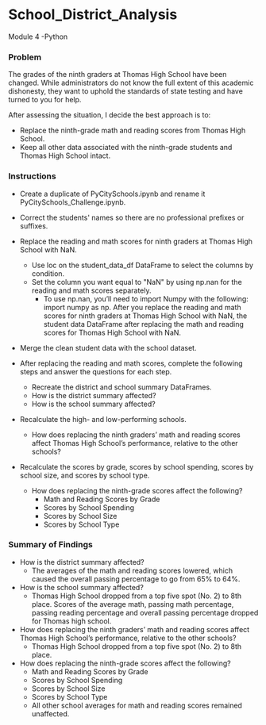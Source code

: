 # School_District_Analysis
Module 4 -Python
### Problem 
The grades of the ninth graders at Thomas High School have been changed. While administrators do not know the full extent of this academic dishonesty, they want to uphold the standards of state testing and have turned to you for help.

After assessing the situation, I decide the best approach is to:

* Replace the ninth-grade math and reading scores from Thomas High School.
* Keep all other data associated with the ninth-grade students and Thomas High School intact.

### Instructions
* Create a duplicate of PyCitySchools.ipynb and rename it PyCitySchools_Challenge.ipynb.
* Correct the students' names so there are no professional prefixes or suffixes.
* Replace the reading and math scores for ninth graders at Thomas High School with NaN.
  * Use loc on the student_data_df DataFrame to select the columns by condition.
  * Set the column you want equal to "NaN" by using np.nan for the reading and math scores separately. 
    * To use np.nan, you’ll need to import Numpy with the following: import numpy as np.
After you replace the reading and math scores for ninth graders at Thomas High School with NaN, the student data DataFrame after replacing the math and reading scores for Thomas High School with NaN.

* Merge the clean student data with the school dataset.
* After replacing the reading and math scores, complete the following steps and answer the questions for each step.
  * Recreate the district and school summary DataFrames.
  * How is the district summary affected?
  * How is the school summary affected?
* Recalculate the high- and low-performing schools.
  * How does replacing the ninth graders’ math and reading scores affect Thomas High School’s performance, relative to the other schools?
* Recalculate the scores by grade, scores by school spending, scores by school size, and scores by school type.
  * How does replacing the ninth-grade scores affect the following?
    * Math and Reading Scores by Grade
    * Scores by School Spending
    * Scores by School Size
    * Scores by School Type
    
 ### Summary of Findings 
  * How is the district summary affected?
     * The averages of the math and reading scores lowered, which caused the overall passing percentage to go from 65% to 64%. 
  * How is the school summary affected?
     * Thomas High School dropped from a top five spot (No. 2) to 8th place. Scores of the average math, passing math percentage, passing reading percentage and overall passing        percentage dropped for Thomas high school.
  * How does replacing the ninth graders’ math and reading scores affect Thomas High School’s performance, relative to the other schools?
     * Thomas High School dropped from a top five spot (No. 2) to 8th place. 
  * How does replacing the ninth-grade scores affect the following?
    * Math and Reading Scores by Grade
    * Scores by School Spending
    * Scores by School Size
    * Scores by School Type
     * All other school averages for math and reading scores remained unaffected. 
